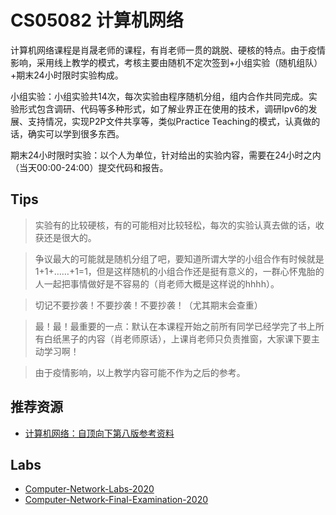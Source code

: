 # CS05082 计算机网络

<!-- PLEASE READ! -->
<!-- 在最开始添加课程的简介，评价内容需要客观真实 -->
<!-- 每年可能会有不同，同学可以根据实际情况修改。 -->
<!-- 不要出现任何侮辱学校、学院、老师的内容。-->

计算机网络课程是肖晟老师的课程，有肖老师一贯的跳脱、硬核的特点。由于疫情影响，采用线上教学的模式，考核主要由随机不定次签到+小组实验（随机组队）+期末24小时限时实验构成。

小组实验：小组实验共14次，每次实验由程序随机分组，组内合作共同完成。实验形式包含调研、代码等多种形式，如了解业界正在使用的技术，调研Ipv6的发展、支持情况，实现P2P文件共享等，类似Practice Teaching的模式，认真做的话，确实可以学到很多东西。

期末24小时限时实验：以个人为单位，针对给出的实验内容，需要在24小时之内（当天00:00-24:00）提交代码和报告。

## Tips

<!-- PLEASE READ! -->
<!-- 此处可以添加大家在修课之后的总体感受、领悟、经验，可以偏向主观内容。 -->
<!-- 请不要添加任何过于消极的言语，而是添加一些能够引导之后的同学享受课程的内容。 -->
<!-- 如果因为客观原因需要添加消极内容，请保证内容真实可信，同时注意措辞。 -->
<!-- 不要出现任何侮辱学校、学院、老师的内容。 -->

> 实验有的比较硬核，有的可能相对比较轻松，每次的实验认真去做的话，收获还是很大的。

<!-- 如果添加Tips，请在最后补一个分割注释 -->

> 争议最大的可能就是随机分组了吧，要知道所谓大学的小组合作有时候就是1+1+……+1=1，但是这样随机的小组合作还是挺有意义的，一群心怀鬼胎的人一起把事情做好是不容易的（肖老师大概是这样说的hhhh）。

<!-- 如果添加Tips，请在最后补一个分割注释 -->

> 切记不要抄袭！不要抄袭！不要抄袭！（尤其期末会查重）

<!-- 如果添加Tips，请在最后补一个分割注释 -->

> 最！最！最重要的一点：默认在本课程开始之前所有同学已经学完了书上所有白纸黑子的内容（肖老师原话），上课肖老师只负责推窗，大家课下要主动学习啊！

<!-- 如果添加Tips，请在最后补一个分割注释 -->

> 由于疫情影响，以上教学内容可能不作为之后的参考。

<!-- 如果添加Tips，请在最后补一个分割注释 -->

## 推荐资源

<!-- PLEASE READ! -->
<!-- 推荐资源包括但是不限于书籍、网站、网课、博客等等。 -->
<!-- 请尊重资源作者的版权，任何侵权内容将不会审核通过。 -->
<!-- 在添加资源的描述中，可以在后方用冒号表明课程中可能会用到该资源的位置和使用方法。 -->
<!-- 请使用超链接的方式添加资源。 -->

* [计算机网络：自顶向下第八版参考资料](https://gaia.cs.umass.edu/kurose_ross/index.html)


## Labs

<!-- PLEASE READ! -->
<!-- 在这里可以使用超链接的方式连接你的作业、实验代码的仓库或者网页。 -->
<!-- 如果是多人合作的项目请保证你的队友同意你的分享行为。 -->
<!-- 请保证你的文字资料或者代码没有侵犯其他人的著作权。 -->
<!-- 如果你想匿名分享你的文字资料或者代码，请参考 [如何贡献] 中的方法 -->

* [Computer-Network-Labs-2020](https://github.com/anonymity-one/MY-HNU-CSEE/tree/main/network/network-labs)
* [Computer-Network-Final-Examination-2020](https://github.com/anonymity-one/MY-HNU-CSEE/tree/main/network/Final-Examination)
